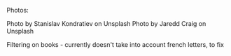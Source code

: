 Photos:

Photo by Stanislav Kondratiev on Unsplash
Photo by Jaredd Craig on Unsplash

Filtering on books - currently doesn't take into account french letters, to fix
